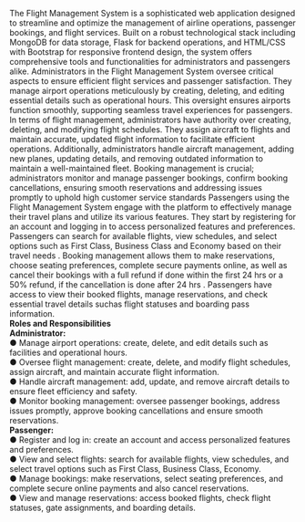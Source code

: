 The Flight Management System is a sophisticated web application designed to streamline and optimize the management of airline operations, passenger bookings, and flight services. Built on a robust technological stack including MongoDB for data storage, Flask for backend operations, and HTML/CSS with Bootstrap for responsive frontend design, the system offers comprehensive tools and functionalities for administrators and passengers alike.
Administrators in the Flight Management System oversee critical aspects to ensure efficient flight services and passenger satisfaction. They manage airport operations meticulously by creating, deleting, and editing essential details such as operational hours. This oversight ensures airports function smoothly, supporting seamless travel experiences for passengers. In terms of flight management, administrators have authority over creating, deleting, and modifying flight schedules. They assign aircraft to flights and maintain accurate, updated flight information to facilitate efficient operations. Additionally, administrators handle aircraft management, adding new planes, updating details, and removing outdated information to
maintain a well-maintained fleet. Booking management is crucial; administrators monitor and manage passenger bookings, confirm booking cancellations, ensuring smooth reservations and addressing issues promptly to uphold high customer service standards Passengers using the Flight Management System engage with the platform to effectively manage their travel plans and utilize its various features. They start by registering for an account and logging in to access personalized features and preferences. Passengers can search for available flights, view schedules, and select options such as First Class, Business Class and Economy based on their travel needs . Booking management allows them to make reservations, choose seating preferences, complete secure payments online, as well as cancel their bookings with a full refund if done within the first 24 hrs or a 50% refund, if the cancellation is done after 24 hrs . Passengers have access to view their booked flights, manage reservations, and check essential travel details suchas flight statuses and boarding pass information.<br/>
**Roles and Responsibilities** <br/>
**Administrator:** <br/>
● Manage airport operations: create, delete, and edit details such as facilities and operational hours.<br/>
● Oversee flight management: create, delete, and modify flight schedules, assign aircraft, and maintain accurate flight information.<br/>
● Handle aircraft management: add, update, and remove aircraft details to ensure fleet efficiency and safety.<br/>
● Monitor booking management: oversee passenger bookings, address issues promptly, approve booking cancellations and ensure smooth reservations.<br/>
**Passenger:** <br/>
● Register and log in: create an account and access personalized features and preferences.<br/>
● View and select flights: search for available flights, view schedules, and select travel options such as First Class, Business Class, Economy.<br/>
● Manage bookings: make reservations, select seating preferences, and complete secure online payments and also cancel reservations.<br/>
● View and manage reservations: access booked flights, check flight statuses, gate assignments, and boarding details.<br/>
